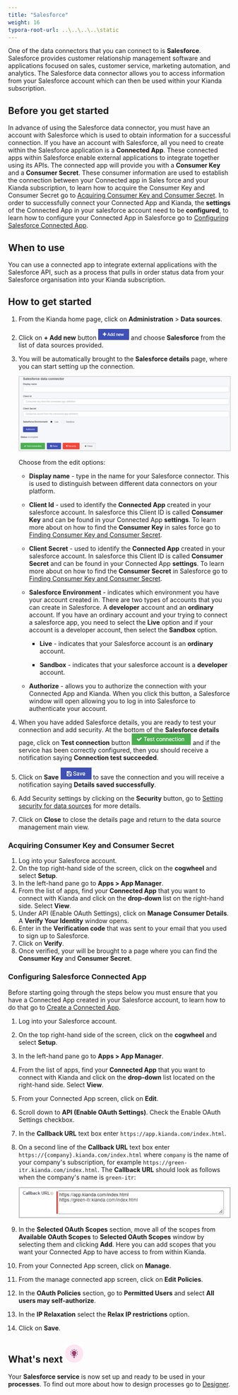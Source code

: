 ```yaml
---
title: "Salesforce"
weight: 16
typora-root-url: ..\..\..\..\static
---
```


One of the data connectors that you can connect to is **Salesforce**. Salesforce provides customer relationship management software and applications focused on sales, customer service, marketing automation, and analytics. The Salesforce data connector allows you to access information from your Salesforce account which can then be used within your Kianda subscription.

## Before you get started

In advance of using the Salesforce data connector, you must have an account with Salesforce which is used to obtain information for a successful connection. If you have an account with Salesforce, all you need to create within the Salesforce application is a **Connected App**. These connected apps within Salesforce enable external applications to integrate together using its APIs. The connected app will provide you with a **Consumer Key** and a **Consumer Secret**. These consumer information are used to establish the connection between your Connected app in Sales force and your Kianda subscription, to learn how to acquire the Consumer Key and Consumer Secret go to [Acquiring Consumer Key and Consumer Secret](/docs/platform/connectors/salesforce/#acquiring-consumer-key-and-consumer-secret). In order to successfully connect your Connected App and Kianda, the **settings** of the Connected App in your salesforce account need to be **configured**, to learn how to configure your Connected App in Salesforce go to [Configuring Salesforce Connected App]().

## When to use

You can use a connected app to integrate external applications with the Salesforce API, such as a process that pulls in order status data from your Salesforce organisation into your Kianda subscription. 

## How to get started

1. From the Kianda home page, click on **Administration** > **Data sources**.

2. Click on **+ Add new** button ![Add new data connector button](/images/addnew.png) and choose **Salesforce** from the list of data sources provided.

3. You will be automatically brought to the **Salesforce details** page, where you can start setting up the connection. 

   ![File system detail page](/images/salesforce-details.jpg)

   Choose from the edit options:

   - **Display name** - type in the name for your Salesforce connector. This is used to distinguish between different data connectors on your platform.

   - **Client Id** - used to identify the **Connected App** created in your salesforce account. In salesforce this Client ID is called **Consumer Key** and can be found in your Connected App **settings**. To learn more about on how to find the **Consumer Key** in sales force go to [Finding Consumer Key and Consumer Secret](/docs/platform/connectors/salesforce/#finding-consumer-key-and-consumer-secret).

   - **Client Secret** - used to identify the **Connected App** created in your salesforce account. In salesforce this Client ID is called **Consumer Secret** and can be found in your Connected App **settings**. To learn more about on how to find the **Consumer Secret** in Salesforce go to [Finding Consumer Key and Consumer Secret](/docs/platform/connectors/salesforce/#finding-consumer-key-and-consumer-secret).

   - **Salesforce Environment** - indicates which environment you have your account created in. There are two types of accounts that you can create in Salesforce. A **developer** account and an **ordinary** account. If you have an ordinary account and your trying to connect a salesforce app, you need to select the **Live** option and if your account is a developer account, then select the **Sandbox** option.
     - **Live** - indicates that your Salesforce account is an **ordinary** account.

     - **Sandbox** - indicates that your salesforce account is a **developer** account.

   - **Authorize** - allows you to authorize the connection with your Connected App and Kianda. When you click this button, a Salesforce window will open allowing you to log in into Salesforce to authenticate your account.

4. When you have added Salesforce details, you are ready to test your connection and add security. At the bottom of the **Salesforce details** page, click on **Test connection** button ![Test connection for REST Service](/images/test-connection.jpg) and if the service has been correctly configured, then you should receive a notification saying **Connection test succeeded**.

5. Click on **Save** ![Save connection button](/images/save-connection.jpg) to save the connection and you will receive a notification saying **Details saved successfully**.

6. Add Security settings by clicking on the **Security** button, go to [Setting security for data sources](/docs/platform/connectors/#setting-security-for-data-sources) for more details.

7. Click on **Close** to close the details page and return to the data source management main view.

### Acquiring Consumer Key and Consumer Secret

1. Log into your Salesforce account.
2. On the top right-hand side of the screen, click on the **cogwheel** and select **Setup**.
3. In the left-hand pane go to **Apps > App Manager**.
4. From the list of apps, find your **Connected App** that you want to connect with Kianda and click on the **drop-down** list on the right-hand side. Select **View**.
5. Under API (Enable OAuth Settings), click on **Manage Consumer Details**. A **Verify Your Identity** window opens.
6. Enter in the **Verification code** that was sent to your email that you used to sign up to Salesforce.
7. Click on **Verify**.
8. Once verified, your will be brought to a page where you can find the **Consumer Key** and **Consumer Secret**.

### Configuring Salesforce Connected App

Before starting going through the steps below you must ensure that you have a Connected App created in your Salesforce account, to learn how to do that go to [Create a Connected App](https://help.salesforce.com/s/articleView?id=sf.connected_app_create.htm&type=5).

1. Log into your Salesforce account.

2. On the top right-hand side of the screen, click on the **cogwheel** and select **Setup**.

3. In the left-hand pane go to **Apps > App Manager**.

4. From the list of apps, find your **Connected App** that you want to connect with Kianda and click on the **drop-down** list located on the right-hand side. Select **View**.

5. From your Connected App screen, click on **Edit**.

6. Scroll down to **API (Enable OAuth Settings)**. Check the Enable OAuth Settings checkbox.

7. In the **Callback URL** text box enter `https://app.kianda.com/index.html`.

8. On a second line of the **Callback URL** text box enter `https://{company}.kianda.com/index.html` where `company` is the name of your company's subscription, for example `https://green-itr.kianda.com/index.html`. The **Callback URL** should look as follows when the company's name is `green-itr`:

   ![Callback textbox](/images/salesforce-callback.jpg)

9. In the **Selected OAuth Scopes** section, move all of the scopes from **Available OAuth Scopes** to **Selected OAuth Scopes** window by selecting them and clicking **Add**. Here you can add scopes that you want your Connected App to have access to from within Kianda.

10. From your Connected App screen, click on **Manage**.

11. From the manage connected app screen, click on **Edit Policies**.

12. In the **OAuth Policies** section, go to **Permitted Users** and select **All users may self-authorize**.

13. In the **IP Relaxation** select the **Relax IP restrictions** option.

14. Click on **Save**.

## What's next  ![Idea icon](/images/18.png) ##

Your **Salesforce service** is now set up and ready to be used in your **processes**. To find out more about how to design processes go to [Designer](/docs/platform/application-designer/designer/).

